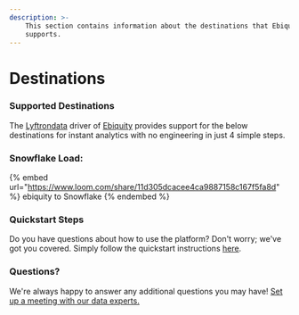 ```yaml
---
description: >-
    This section contains information about the destinations that Ebiquity
    supports.
---
```


# Destinations

### Supported Destinations

The [Lyftrondata](https://www.lyftrondata.com/) driver of [Ebiquity](https://www.lyftrondata.com/integration/ebiquity/) provides support for the below destinations for instant analytics with no engineering in just 4 simple steps.

### Snowflake Load:

{% embed url="https://www.loom.com/share/11d305dcacee4ca9887158c167f5fa8d" %}
ebiquity to Snowflake
{% endembed %}

### Quickstart Steps

Do you have questions about how to use the platform? Don't worry; we've got you covered. Simply follow the quickstart instructions [here](../../../quickstart-steps.md).

### Questions? <a href="#questions" id="questions"></a>

We're always happy to answer any additional questions you may have! [Set up a meeting with our data experts.](https://www.lyftrondata.com/book-a-meeting/)
